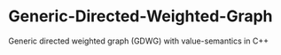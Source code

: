 # Generic-Directed-Weighted-Graph
Generic directed weighted graph (GDWG) with value-semantics in C++
